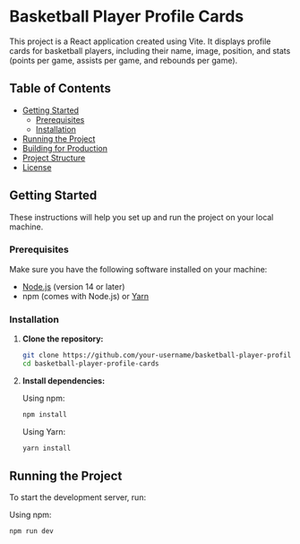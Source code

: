 # Basketball Player Profile Cards

This project is a React application created using Vite. It displays profile cards for basketball players, including their name, image, position, and stats (points per game, assists per game, and rebounds per game).

## Table of Contents

- [Getting Started](#getting-started)
  - [Prerequisites](#prerequisites)
  - [Installation](#installation)
- [Running the Project](#running-the-project)
- [Building for Production](#building-for-production)
- [Project Structure](#project-structure)
- [License](#license)

## Getting Started

These instructions will help you set up and run the project on your local machine.

### Prerequisites

Make sure you have the following software installed on your machine:

- [Node.js](https://nodejs.org/) (version 14 or later)
- npm (comes with Node.js) or [Yarn](https://yarnpkg.com/)

### Installation

1. **Clone the repository:**

   ```sh
   git clone https://github.com/your-username/basketball-player-profile-cards.git
   cd basketball-player-profile-cards
   ```

2. **Install dependencies:**

   Using npm:

   ```sh
   npm install
   ```

   Using Yarn:

   ```sh
   yarn install
   ```

## Running the Project

To start the development server, run:

Using npm:

```sh
npm run dev
```
